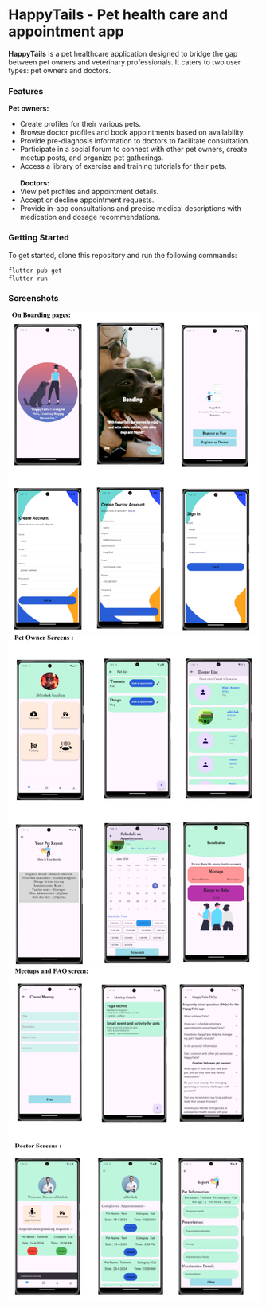 # HappyTails - Pet health care and appointment app

**HappyTails** is a pet healthcare application designed to bridge the gap
between pet owners and veterinary professionals. It caters to two user types: pet owners 
and doctors.

### Features
**Pet owners:**
* Create profiles for their various pets.
* Browse doctor profiles and book appointments based on availability.
* Provide pre-diagnosis information to doctors to facilitate consultation.
* Participate in a social forum to connect with other pet owners, create 
  meetup posts, and organize pet gatherings.
* Access a library of exercise and training tutorials for their pets.</br></br>
**Doctors:**
* View pet profiles and appointment details.
* Accept or decline appointment requests.
* Provide in-app consultations and precise medical descriptions with 
  medication and dosage recommendations.
### Getting Started

To get started, clone this repository and run the following commands:

  ```
  flutter pub get
  flutter run
  ```

### Screenshots

<img src="https://github.com/Abhishekbagdiya01/HappyTails-Pet-appointment-app/blob/master/screenshots/on_boarding.png" />
<img src="https://github.com/Abhishekbagdiya01/HappyTails-Pet-appointment-app/blob/master/screenshots/pet_owner.png" />
<img src="https://github.com/Abhishekbagdiya01/HappyTails-Pet-appointment-app/blob/master/screenshots/meeting_faq.png" />

###
